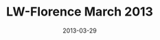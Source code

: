 ---
layout: music 
title: "LW-Florence March 2013"
series: "Last Wednesday"
date: 2013-03-29 
description: ""
audio: "http://www.crossroads.net/players/media/hq/032713_lw_florence.mp3"
audio-duration: "27:19"
src: "http://www.crossroads.net/players/media/mediumHz/DefaultVideoImage.jpg"
---